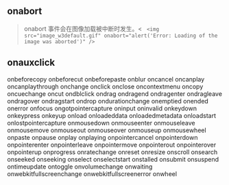 ##  onabort
> onabort 事件会在图像加载被中断时发生。<
` <img src="image_w3default.gif" onabort="alert('Error: Loading of the image was aborted')" />`
##  onauxclick
onbeforecopy
onbeforecut
onbeforepaste
onblur
oncancel
oncanplay
oncanplaythrough
onchange
onclick
onclose
oncontextmenu
oncopy
oncuechange
oncut
ondblclick
ondrag
ondragend
ondragenter
ondragleave
ondragover
ondragstart
ondrop
ondurationchange
onemptied
onended
onerror
onfocus
ongotpointercapture
oninput
oninvalid
onkeydown
onkeypress
onkeyup
onload
onloadeddata
onloadedmetadata
onloadstart
onlostpointercapture
onmousedown
onmouseenter
onmouseleave
onmousemove
onmouseout
onmouseover
onmouseup
onmousewheel
onpaste
onpause
onplay
onplaying
onpointercancel
onpointerdown
onpointerenter
onpointerleave
onpointermove
onpointerout
onpointerover
onpointerup
onprogress
onratechange
onreset
onresize
onscroll
onsearch
onseeked
onseeking
onselect
onselectstart
onstalled
onsubmit
onsuspend
ontimeupdate
ontoggle
onvolumechange
onwaiting
onwebkitfullscreenchange
onwebkitfullscreenerror
onwheel
